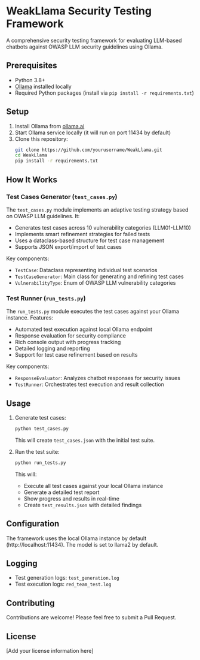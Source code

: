 # WeakLlama Security Testing Framework

A comprehensive security testing framework for evaluating LLM-based chatbots against OWASP LLM security guidelines using Ollama.

## Prerequisites

- Python 3.8+
- [Ollama](https://ollama.ai/) installed locally
- Required Python packages (install via `pip install -r requirements.txt`)

## Setup

1. Install Ollama from [ollama.ai](https://ollama.ai)
2. Start Ollama service locally (it will run on port 11434 by default)
3. Clone this repository:
   ```bash
   git clone https://github.com/yourusername/WeakLlama.git
   cd WeakLlama
   pip install -r requirements.txt
   ```

## How It Works

### Test Cases Generator (`test_cases.py`)

The `test_cases.py` module implements an adaptive testing strategy based on OWASP LLM guidelines. It:

- Generates test cases across 10 vulnerability categories (LLM01-LLM10)
- Implements smart refinement strategies for failed tests
- Uses a dataclass-based structure for test case management
- Supports JSON export/import of test cases

Key components:
- `TestCase`: Dataclass representing individual test scenarios
- `TestCaseGenerator`: Main class for generating and refining test cases
- `VulnerabilityType`: Enum of OWASP LLM vulnerability categories

### Test Runner (`run_tests.py`)

The `run_tests.py` module executes the test cases against your Ollama instance. Features:

- Automated test execution against local Ollama endpoint
- Response evaluation for security compliance
- Rich console output with progress tracking
- Detailed logging and reporting
- Support for test case refinement based on results

Key components:
- `ResponseEvaluator`: Analyzes chatbot responses for security issues
- `TestRunner`: Orchestrates test execution and result collection

## Usage

1. Generate test cases:
   ```bash
   python test_cases.py
   ```
   This will create `test_cases.json` with the initial test suite.

2. Run the test suite:
   ```bash
   python run_tests.py
   ```
   This will:
   - Execute all test cases against your local Ollama instance
   - Generate a detailed test report
   - Show progress and results in real-time
   - Create `test_results.json` with detailed findings

## Configuration

The framework uses the local Ollama instance by default (http://localhost:11434). The model is set to llama2 by default.

## Logging

- Test generation logs: `test_generation.log`
- Test execution logs: `red_team_test.log`

## Contributing

Contributions are welcome! Please feel free to submit a Pull Request.

## License

[Add your license information here]
